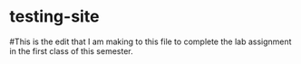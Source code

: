 # testing-site
#This is the edit that I am making to this file to complete the lab assignment in the first class of this semester. 
